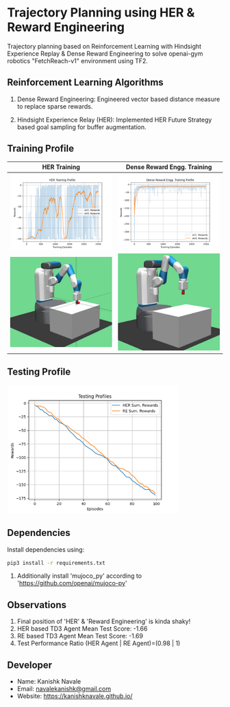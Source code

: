 # Trajectory Planning using HER & Reward Engineering

Trajectory planning based on Reinforcement Learning with Hindsight Experience Replay & Dense Reward Engineering to solve openai-gym robotics "FetchReach-v1" environment using TF2.

## Reinforcement Learning Algorithms

1. Dense Reward Engineering: Engineered vector based distance measure to replace sparse rewards.

2. Hindsight Experience Relay (HER): Implemented HER Future Strategy based goal sampling for buffer augmentation.

## Training Profile

|HER Training|Dense Reward Engg. Training|
|:--:|:--:|
|<img src="Profile/data/HER Training Profile.png" width="400">|<img src="Profile/data/RE Training Profile.png" width="400">|
|<img src="HER/data/test.gif" width="400">|<img src="Reward Engineering/data/test.gif" width="400">|

## Testing Profile

<img src="Profile/data/Testing Profile.png" width="400">

## Dependencies

Install dependencies using:

```bash
pip3 install -r requirements.txt 
```

1. Additionally install 'mujoco_py' according to 'https://github.com/openai/mujoco-py'

## Observations

1. Final position of 'HER' & 'Reward Engineering' is kinda shaky!
2. HER based TD3 Agent Mean Test Score: -1.66
3. RE based TD3 Agent Mean Test Score: -1.69
4. Test Performance Ratio (HER Agent | RE Agent)=(0.98 | 1)

## Developer

* Name: Kanishk Navale
* Email: navalekanishk@gmail.com
* Website: https://kanishknavale.github.io/
